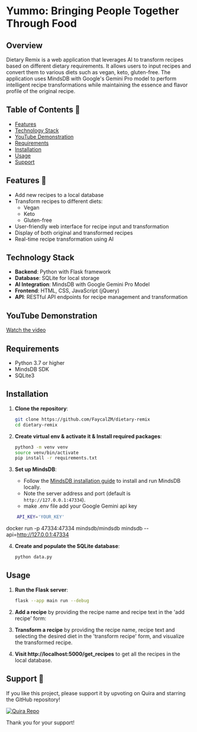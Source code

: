 
# Yummo: Bringing People Together Through Food

## Overview

Dietary Remix is a web application that leverages AI to transform recipes based on different dietary requirements. It allows users to input recipes and convert them to various diets such as vegan, keto, gluten-free. The application uses MindsDB with Google's Gemini Pro model to perform intelligent recipe transformations while maintaining the essence and flavor profile of the original recipe.

## Table of Contents 📑

- [Features](#features)
- [Technology Stack](#technology_stack)
- [YouTube Demonstration](#youtube-demonstration)
- [Requirements](#requirements)
- [Installation](#installation)
- [Usage](#usage)
- [Support](#support)

## Features 🌟

- Add new recipes to a local database
- Transform recipes to different diets:
  - Vegan
  - Keto
  - Gluten-free
- User-friendly web interface for recipe input and transformation
- Display of both original and transformed recipes
- Real-time recipe transformation using AI


## Technology Stack
- **Backend**: Python with Flask framework
- **Database**: SQLite for local storage
- **AI Integration**: MindsDB with Google Gemini Pro Model
- **Frontend**: HTML, CSS, JavaScript (jQuery)
- **API**: RESTful API endpoints for recipe management and transformation

## YouTube Demonstration

[Watch the video](https://www.youtube.com/watch?v=rqy8YLz9l-w)


## Requirements
- Python 3.7 or higher
- MindsDB SDK
- SQLite3
  
## Installation

1. **Clone the repository**:
    ```bash
    git clone https://github.com/FaycalZM/dietary-remix
    cd dietary-remix
    ```

2. **Create virtual env & activate it & Install required packages**:
    ```bash
    python3 -m venv venv
    source venv/bin/activate
    pip install -r requirements.txt
    ```

3. **Set up MindsDB**:
    - Follow the [MindsDB installation guide](https://docs.mindsdb.com/install) to install and run MindsDB locally.
    - Note the server address and port (default is `http://127.0.0.1:47334`).
    - make .env file add your Google Gemini api key 
```bash
    API_KEY='YOUR_KEY'
```
docker run -p 47334:47334 mindsdb/mindsdb
mindsdb --api=http://127.0.0.1:47334

4. **Create and populate the SQLite database**:
    ```bash
    python data.py
    ```

## Usage
1. **Run the Flask server**:
    ```bash
    flask --app main run --debug
    ```

2. **Add a recipe** by providing the recipe name and recipe text in the 'add recipe' form:
    
3. **Transform a recipe** by providing the recipe name, recipe text and selecting the desired diet in the 'transform recipe' form, and visualize the transformed recipe.

4. **Visit http://localhost:5000/get_recipes** to get all the recipes in the local database.

    
## Support 💬

If you like this project, please support it by upvoting on Quira and starring the GitHub repository!

[![Quira Repo](https://img.shields.io/badge/Quira-View%20Repo-blue)](https://quira.sh/repo/FaycalZM-dietary-remix-828689730?utm_source=copy&utm_share_context=rdp)

Thank you for your support!
